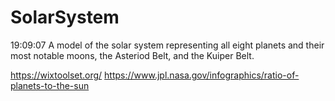 # SolarSystem
19:09:07
A model of the solar system representing all eight planets and their most notable moons, the Asteriod Belt, and the Kuiper Belt.

https://wixtoolset.org/
https://www.jpl.nasa.gov/infographics/ratio-of-planets-to-the-sun
